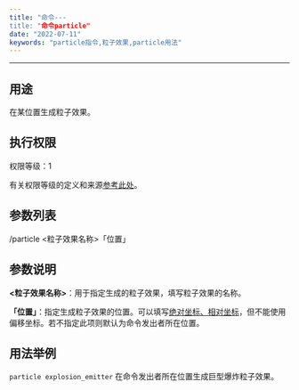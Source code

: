 ```yaml
---
title: "命令---
title: "命令particle"
date: "2022-07-11"
keywords: "particle指令,粒子效果,particle用法"
---
```


---

## 用途

在某位置生成粒子效果。

## 执行权限

权限等级：1

有关权限等级的定义和来源[参考此处](/commands/权限等级 "参考此处")。

## 参数列表

/particle <粒子效果名称>「位置」

## 参数说明

**<粒子效果名称>**：用于指定生成的粒子效果，填写粒子效果的名称。

**「位置」**：指定生成粒子效果的位置。可以填写[绝对坐标、相对坐标](/commands/坐标 "坐标介绍")，但不能使用偏移坐标。若不指定此项则默认为命令发出者所在位置。

## 用法举例

`particle explosion_emitter` 在命令发出者所在位置生成巨型爆炸粒子效果。
